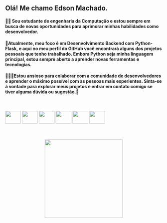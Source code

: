 ## Olá! Me chamo Edson Machado.

#### 👨‍💻 Sou estudante de engenharia da Computação e estou sempre em busca de novas oportunidades para aprimorar minhas habilidades como desenvolvedor. 
#### 🐍Atualmente, meu foco é em Desenvolvimento Backend com Python-Flask, e aqui no meu perfil do GitHub você encontrará alguns dos projetos pessoais que tenho trabalhado. Embora Python seja minha linguagem principal, estou sempre aberto a aprender novas ferramentas e tecnologias. 
#### 🧙🏽‍♂️Estou ansioso para colaborar com a comunidade de desenvolvedores e aprender o máximo possível com as pessoas mais experientes. Sinta-se à vontade para explorar meus projetos e entrar em contato comigo se tiver alguma dúvida ou sugestão.👋<br><br>

<div style="display: inline_block"><br>
    <img align="center" height="40" width="50" src="https://cdn.jsdelivr.net/gh/devicons/devicon/icons/python/python-original.svg" />
    <img id="flask-icon" align="center" height="40" width="50" src="http://panjiachen.github.io/chose-language/images/icon-flask.svg" />
    <img align="center" height="40" width="50" src="https://cdn.jsdelivr.net/gh/devicons/devicon/icons/sqlite/sqlite-original.svg" />
    <img align="center" height="40" width="50" src="https://cdn.jsdelivr.net/gh/devicons/devicon/icons/vscode/vscode-original.svg" />
    <img align="center" height="40" width="50" src="https://cdn.jsdelivr.net/gh/devicons/devicon/icons/bootstrap/bootstrap-original.svg" />
    <img align="center" height="40" width="50" src="https://cdn.jsdelivr.net/gh/devicons/devicon/icons/nodejs/nodejs-original.svg" />
</div> <br><br><br>
<div align="center">
    <img height="250em" align="center "src="https://github-readme-stats.vercel.app/api/top-langs/?username=REDxEd&layout=compact&langs_count=7&theme=highcontrast"/>
</div>

##
